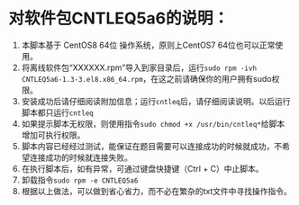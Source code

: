 # 对软件包CNTLEQ5a6的说明：
1. 本脚本基于 CentOS8 64位 操作系统，原则上CentOS7 64位也可以正常使用。
2. 将离线软件包“XXXXXX.rpm”导入到家目录后，运行```sudo rpm -ivh CNTLEQ5a6-1.3-3.el8.x86_64.rpm```，在这之前请确保你的用户拥有sudo权限。
3. 安装成功后请仔细阅读附加信息；运行```cntleq```后，请仔细阅读说明。以后运行脚本都只运行```cntleq```
4. 如果提示脚本无权限，则使用指令```sudo chmod +x /usr/bin/cntleq*```给脚本增加可执行权限。
5. 脚本内容已经经过测试，能保证在题目需要可以连接成功的时候就成功，不希望连接成功的时候就连接失败。
6. 在执行脚本后，如有异常，可通过键盘快捷键（Ctrl + C）中止脚本。
7. 卸载指令```sudo rpm -e CNTLEQ5a6```
8. 根据以上做法，可以做到省心省力，而不必在繁杂的txt文件中寻找操作指令。
